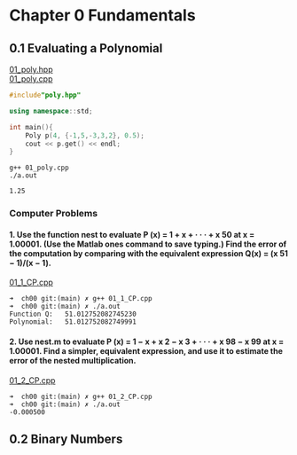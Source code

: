# Chapter 0 Fundamentals  

## 0.1 Evaluating a Polynomial  


[01_poly.hpp](./01_poly.hpp)  
[01_poly.cpp](./01_poly.cpp)  

```cpp
#include"poly.hpp"  

using namespace::std;

int main(){
    Poly p(4, {-1,5,-3,3,2}, 0.5);
    cout << p.get() << endl;
}
```

`g++ 01_poly.cpp`  
`./a.out`  

```
1.25
```

### Computer Problems  

#### 1. Use the function nest to evaluate P (x) = 1 + x + · · · + x 50 at x = 1.00001. (Use the Matlab ones command to save typing.) Find the error of the computation by comparing with the equivalent expression Q(x) = (x 51 − 1)/(x − 1).

[01_1_CP.cpp](./01_1_CP.cpp)  

```
➜  ch00 git:(main) ✗ g++ 01_1_CP.cpp
➜  ch00 git:(main) ✗ ./a.out
Function Q:   51.012752082745230
Polynomial:   51.012752082749991
```  

#### 2. Use nest.m to evaluate P (x) = 1 − x + x 2 − x 3 + · · · + x 98 − x 99 at x = 1.00001. Find a simpler, equivalent expression, and use it to estimate the error of the nested multiplication.

[01_2_CP.cpp](./01_2_CP.cpp)  

```
➜  ch00 git:(main) ✗ g++ 01_2_CP.cpp
➜  ch00 git:(main) ✗ ./a.out
-0.000500
```  


## 0.2 Binary Numbers  

